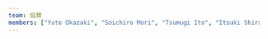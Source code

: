 ```yaml
---
team: 協賛
members: ["Yuto Okazaki", "Soichiro Mori", "Tsumugi Ito", "Itsuki Shirahige", "Yugo hashizume", "Kanata Okamura", "Chie Tanabe", "Ayao Hoshiai", "Norika Akatsuka", "Koshi Inoue"]
---
```

